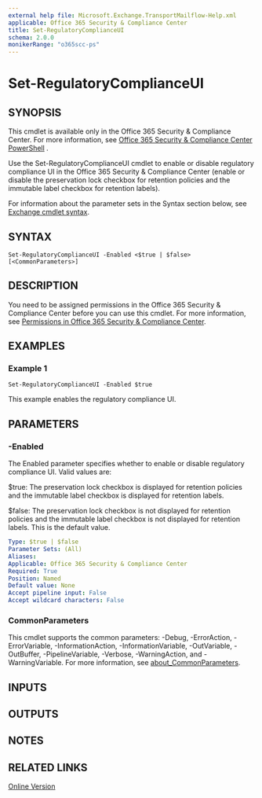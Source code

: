 ```yaml
---
external help file: Microsoft.Exchange.TransportMailflow-Help.xml
applicable: Office 365 Security & Compliance Center
title: Set-RegulatoryComplianceUI
schema: 2.0.0
monikerRange: "o365scc-ps"
---
```


# Set-RegulatoryComplianceUI

## SYNOPSIS
This cmdlet is available only in the Office 365 Security & Compliance Center. For more information, see [Office 365 Security & Compliance Center PowerShell](https://docs.microsoft.com/powershell/exchange/office-365-scc/office-365-scc-powershell)
.

Use the Set-RegulatoryComplianceUI cmdlet to enable or disable regulatory compliance UI in the Office 365 Security & Compliance Center (enable or disable the preservation lock checkbox for retention policies and the immutable label checkbox for retention labels).

For information about the parameter sets in the Syntax section below, see [Exchange cmdlet syntax](https://docs.microsoft.com/powershell/exchange/exchange-server/exchange-cmdlet-syntax).

## SYNTAX

```
Set-RegulatoryComplianceUI -Enabled <$true | $false> [<CommonParameters>]
```

## DESCRIPTION
You need to be assigned permissions in the Office 365 Security & Compliance Center before you can use this cmdlet. For more information, see [Permissions in Office 365 Security & Compliance Center](https://go.microsoft.com/fwlink/p/?LinkId=511920).

## EXAMPLES

### Example 1
```
Set-RegulatoryComplianceUI -Enabled $true
```

This example enables the regulatory compliance UI.

## PARAMETERS

### -Enabled
The Enabled parameter specifies whether to enable or disable regulatory compliance UI. Valid values are:

$true: The preservation lock checkbox is displayed for retention policies and the immutable label checkbox is displayed for retention labels.

$false: The preservation lock checkbox is not displayed for retention policies and the immutable label checkbox is not displayed for retention labels. This is the default value.

```yaml
Type: $true | $false
Parameter Sets: (All)
Aliases:
Applicable: Office 365 Security & Compliance Center
Required: True
Position: Named
Default value: None
Accept pipeline input: False
Accept wildcard characters: False
```

### CommonParameters
This cmdlet supports the common parameters: -Debug, -ErrorAction, -ErrorVariable, -InformationAction, -InformationVariable, -OutVariable, -OutBuffer, -PipelineVariable, -Verbose, -WarningAction, and -WarningVariable. For more information, see [about_CommonParameters](https://go.microsoft.com/fwlink/p/?LinkID=113216).

## INPUTS

### 

## OUTPUTS

### 

## NOTES

## RELATED LINKS

[Online Version](https://docs.microsoft.com/powershell/module/exchange/policy-and-compliance-retention/Set-RegulatoryComplianceUI)
